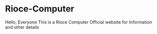 # Rioce-Computer
Hello, Everyone This is a Rioce Computer Official website for Information and other details
